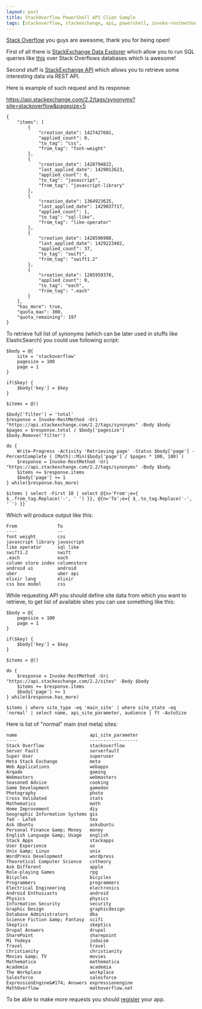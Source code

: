 ```yaml
---
layout: post
title: StackOverflow PowerShell API Clien Sample
tags: [stackoverflow, stackexchange, api, powershell, invoke-restmethod]
---
```


[Stack Overflow](http://stackoverflow.com/) you guys are awesome, thank you for being open!

First of all there is [StackExchange Data Explorer](http://data.stackexchange.com/) which allow you to run SQL queries like [this](http://data.stackexchange.com/stackoverflow/query/302668) over Stack Overflows databases which is awesome!

Second stuff is [StackExchange API](https://api.stackexchange.com/) which allows you to retrieve some interesting data via REST API.

Here is example of such request and its response:

https://api.stackexchange.com/2.2/tags/synonyms?site=stackoverflow&pagesize=5

    {
        "items": [
            {
                "creation_date": 1427427681,
                "applied_count": 0,
                "to_tag": "css",
                "from_tag": "font-weight"
            },
            {
                "creation_date": 1428794822,
                "last_applied_date": 1429012623,
                "applied_count": 6,
                "to_tag": "javascript",
                "from_tag": "javascript-library"
            },
            {
                "creation_date": 1364923625,
                "last_applied_date": 1429037717,
                "applied_count": 1,
                "to_tag": "sql-like",
                "from_tag": "like-operator"
            },
            {
                "creation_date": 1428596908,
                "last_applied_date": 1429223402,
                "applied_count": 37,
                "to_tag": "swift",
                "from_tag": "swift1.2"
            },
            {
                "creation_date": 1285959378,
                "applied_count": 0,
                "to_tag": "each",
                "from_tag": ".each"
            }
        ],
        "has_more": true,
        "quota_max": 300,
        "quota_remaining": 197
    }

To retrieve full list of synonyms (which can be later used in stuffs like ElasticSearch) you could use following script:

    $body = @{
        site = 'stackoverflow'
        pagesize = 100
        page = 1
    }

    if($key) {
        $body['key'] = $key
    }

    $items = @()

    $body['filter'] = 'total'
    $response = Invoke-RestMethod -Uri "https://api.stackexchange.com/2.2/tags/synonyms" -Body $body
    $pages = $response.total / $body['pagesize']
    $body.Remove('filter')

    do {
        Write-Progress -Activity 'Retrieving page' -Status $body['page'] -PercentComplete ( [Math]::Min($body['page'] / $pages * 100, 100) )
        $response = Invoke-RestMethod -Uri "https://api.stackexchange.com/2.2/tags/synonyms" -Body $body
        $items += $response.items
        $body['page'] += 1
    } while($response.has_more)

    $items | select -First 10 | select @{n='From';e={ $_.from_tag.Replace('-', ' ') }}, @{n='To';e={ $_.to_tag.Replace('-', ' ') }}

Which will produce output like this:

    From               To         
    ----               --         
    font weight        css        
    javascript library javascript 
    like operator      sql like   
    swift1.2           swift      
    .each              each       
    column store index columnstore
    android ui         android    
    uber               uber api   
    elixir lang        elixir     
    css box model      css

While requesting API you should define site data from which you want to retrieve, to get list of available sites you can use something like this:

    $body = @{
        pagesize = 100
        page = 1
    }

    if($key) {
        $body['key'] = $key
    }

    $items = @()

    do {
        $response = Invoke-RestMethod -Uri "https://api.stackexchange.com/2.2/sites" -Body $body
        $items += $response.items
        $body['page'] += 1
    } while($response.has_more)

    $items | where site_type -eq 'main_site' | where site_state -eq 'normal' | select name, api_site_parameter, audience | ft -AutoSize

Here is list of "normal" main (not meta) sites:

    name                           api_site_parameter
    ----                           ------------------
    Stack Overflow                 stackoverflow     
    Server Fault                   serverfault       
    Super User                     superuser         
    Meta Stack Exchange            meta              
    Web Applications               webapps           
    Arqade                         gaming            
    Webmasters                     webmasters        
    Seasoned Advice                cooking           
    Game Development               gamedev           
    Photography                    photo             
    Cross Validated                stats             
    Mathematics                    math              
    Home Improvement               diy               
    Geographic Information Systems gis               
    TeX - LaTeX                    tex               
    Ask Ubuntu                     askubuntu         
    Personal Finance &amp; Money   money             
    English Language &amp; Usage   english           
    Stack Apps                     stackapps         
    User Experience                ux                
    Unix &amp; Linux               unix              
    WordPress Development          wordpress         
    Theoretical Computer Science   cstheory          
    Ask Different                  apple             
    Role-playing Games             rpg               
    Bicycles                       bicycles          
    Programmers                    programmers       
    Electrical Engineering         electronics       
    Android Enthusiasts            android           
    Physics                        physics           
    Information Security           security          
    Graphic Design                 graphicdesign     
    Database Administrators        dba               
    Science Fiction &amp; Fantasy  scifi             
    Skeptics                       skeptics          
    Drupal Answers                 drupal            
    SharePoint                     sharepoint        
    Mi Yodeya                      judaism           
    Travel                         travel            
    Christianity                   christianity      
    Movies &amp; TV                movies            
    Mathematica                    mathematica       
    Academia                       academia          
    The Workplace                  workplace         
    Salesforce                     salesforce        
    ExpressionEngine&#174; Answers expressionengine  
    MathOverflow                   mathoverflow.net 

To be able to make more requests you should [register](http://stackapps.com/apps/oauth/register) your app.
